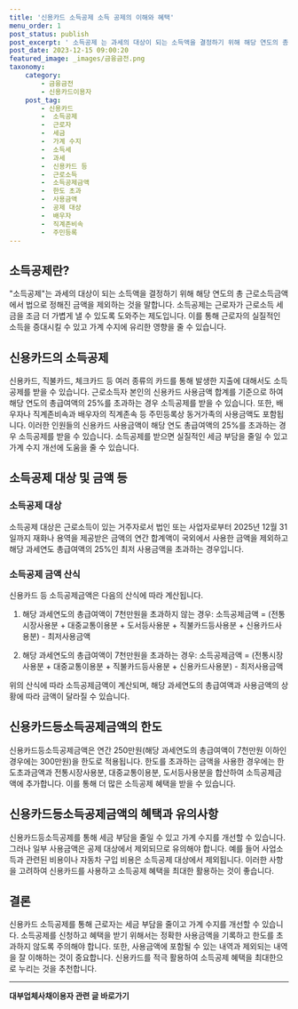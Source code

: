 ```yaml
---
title: '신용카드 소득공제 소득 공제의 이해와 혜택'
menu_order: 1
post_status: publish
post_excerpt: ' 소득공제 는 과세의 대상이 되는 소득액을 결정하기 위해 해당 연도의 총 근로소득금액에서 법으로 정해진 금액을 제외하는 것을 말합니다. 소득공제는 근로자가 근로소득 세금을 조금 더 가볍게 낼 수 있도록 도와주는 제도입니다. 이를 통해 근로자의 실질적인 소득을 증대시킬 수 있고 가계 수지에 유리한 영향을 줄 수 있습니다.'
post_date: 2023-12-15 09:00:20
featured_image: _images/금융금전.png
taxonomy:
    category:
        - 금융금전
        - 신용카드이용자
    post_tag:
        - 신용카드
        -  소득공제
        -  근로자
        -  세금
        -  가계 수지
        -  소득세
        -  과세
        -  신용카드 등
        -  근로소득
        -  소득공제금액
        -  한도 초과
        -  사용금액
        -  공제 대상
        -  배우자
        -  직계존비속
        -  주민등록
---
```



## 소득공제란?

"소득공제"는 과세의 대상이 되는 소득액을 결정하기 위해 해당 연도의 총 근로소득금액에서 법으로 정해진 금액을 제외하는 것을 말합니다. 소득공제는 근로자가 근로소득 세금을 조금 더 가볍게 낼 수 있도록 도와주는 제도입니다. 이를 통해 근로자의 실질적인 소득을 증대시킬 수 있고 가계 수지에 유리한 영향을 줄 수 있습니다.

## 신용카드의 소득공제

신용카드, 직불카드, 체크카드 등 여러 종류의 카드를 통해 발생한 지출에 대해서도 소득공제를 받을 수 있습니다. 근로소득자 본인의 신용카드 사용금액 합계를 기준으로 하여 해당 연도의 총급여액의 25%를 초과하는 경우 소득공제를 받을 수 있습니다. 또한, 배우자나 직계존비속과 배우자의 직계존속 등 주민등록상 동거가족의 사용금액도 포함됩니다. 이러한 인원들의 신용카드 사용금액이 해당 연도 총급여액의 25%를 초과하는 경우 소득공제를 받을 수 있습니다. 소득공제를 받으면 실질적인 세금 부담을 줄일 수 있고 가계 수지 개선에 도움을 줄 수 있습니다.

## 소득공제 대상 및 금액 등

### 소득공제 대상

소득공제 대상은 근로소득이 있는 거주자로서 법인 또는 사업자로부터 2025년 12월 31일까지 재화나 용역을 제공받은 금액의 연간 합계액이 국외에서 사용한 금액을 제외하고 해당 과세연도 총급여액의 25%인 최저 사용금액을 초과하는 경우입니다.

### 소득공제 금액 산식

신용카드 등 소득공제금액은 다음의 산식에 따라 계산됩니다.

1. 해당 과세연도의 총급여액이 7천만원을 초과하지 않는 경우:
   소득공제금액 = (전통시장사용분 + 대중교통이용분 + 도서등사용분 + 직불카드등사용분 + 신용카드사용분) - 최저사용금액

3. 해당 과세연도의 총급여액이 7천만원을 초과하는 경우:
   소득공제금액 = (전통시장사용분 + 대중교통이용분 + 직불카드등사용분 + 신용카드사용분) - 최저사용금액

위의 산식에 따라 소득공제금액이 계산되며, 해당 과세연도의 총급여액과 사용금액의 상황에 따라 금액이 달라질 수 있습니다.

## 신용카드등소득공제금액의 한도

신용카드등소득공제금액은 연간 250만원(해당 과세연도의 총급여액이 7천만원 이하인 경우에는 300만원)을 한도로 적용됩니다. 한도를 초과하는 금액을 사용한 경우에는 한도초과금액과 전통시장사용분, 대중교통이용분, 도서등사용분을 합산하여 소득공제금액에 추가합니다. 이를 통해 더 많은 소득공제 혜택을 받을 수 있습니다.

## 신용카드등소득공제금액의 혜택과 유의사항

신용카드등소득공제를 통해 세금 부담을 줄일 수 있고 가계 수지를 개선할 수 있습니다. 그러나 일부 사용금액은 공제 대상에서 제외되므로 유의해야 합니다. 예를 들어 사업소득과 관련된 비용이나 자동차 구입 비용은 소득공제 대상에서 제외됩니다. 이러한 사항을 고려하여 신용카드를 사용하고 소득공제 혜택을 최대한 활용하는 것이 좋습니다.

## 결론

신용카드 소득공제를 통해 근로자는 세금 부담을 줄이고 가계 수지를 개선할 수 있습니다. 소득공제를 신청하고 혜택을 받기 위해서는 정확한 사용금액을 기록하고 한도를 초과하지 않도록 주의해야 합니다. 또한, 사용금액에 포함될 수 있는 내역과 제외되는 내역을 잘 이해하는 것이 중요합니다. 신용카드를 적극 활용하여 소득공제 혜택을 최대한으로 누리는 것을 추천합니다.


<!-- wp:separator -->
<hr class="wp-block-separator has-alpha-channel-opacity"/>
<!-- /wp:separator -->

<!-- wp:group {"backgroundColor":"base","layout":{"type":"constrained"}} -->
<div class="wp-block-group has-base-background-color has-background"><!-- wp:paragraph {"align":"center","fontSize":"medium"} -->
<p class="has-text-align-center has-large-font-size"><strong>대부업체사채이용자 관련 글 바로가기</strong></p>
<!-- /wp:paragraph -->


<!-- wp:latest-posts
{"categories":[{"id":13558,"count":19,"description":"","link":"https://uknowlaw.com/category/%eb%8c%80%eb%b6%80%ec%97%85%ec%b2%b4%ec%82%ac%ec%b1%84%ec%9d%b4%ec%9a%a9%ec%9e%90/","name":"대부업체사채이용자","slug":"대부업체사채이용자","taxonomy":"category","parent":0,"meta":[],"_links":{"self":[{"href":"https://uknowlaw.com/wp-json/wp/v2/categories/13558"}],"collection":[{"href":"https://uknowlaw.com/wp-json/wp/v2/categories"}],"about":[{"href":"https://uknowlaw.com/wp-json/wp/v2/taxonomies/category"}],"wp:post_type":[{"href":"https://uknowlaw.com/wp-json/wp/v2/posts?categories=13558"}],"curies":[{"name":"wp","href":"https://api.w.org/{rel}","templated":true}]}}],"postsToShow":100,"excerptLength":28,"postLayout":"grid","columns":2,"featuredImageAlign":"left","featuredImageSizeSlug":"large","fontSize":"small"} /--></div>
<!-- /wp:group -->